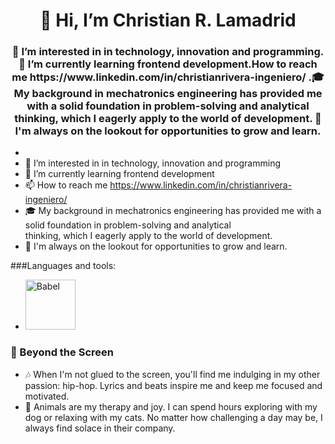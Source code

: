 <div id="header" align="center">
     <h1 align="center">👋 Hi, I’m Christian R. Lamadrid</h1>
     <h3>👀 I’m interested in in technology, innovation and programming.🌱 I’m currently learning frontend development.How to reach me https://www.linkedin.com/in/christianrivera-ingeniero/ .🎓 My background in mechatronics engineering has provided me with a solid foundation in problem-solving and analytical thinking, which I eagerly apply to the world of development. 🌟 I'm always on the lookout for opportunities to grow and learn. </h3>
</div>


- 
- 👀 I’m interested in in technology, innovation and programming
- 🌱 I’m currently learning frontend development
- 📫 How to reach me https://www.linkedin.com/in/christianrivera-ingeniero/
- 🎓 My background in mechatronics engineering has provided me with a solid foundation in problem-solving and analytical    
      thinking, which I eagerly apply to the world of development.
- 🌟 I'm always on the lookout for opportunities to grow and learn. 

###Languages and tools:
* [<img src="https://upload.wikimedia.org/wikipedia/commons/thumb/0/02/Babel_Logo.svg/1200px-Babel_Logo.svg.png" alt="Babel" width="80"/>](https://babeljs.io/)

  
### 🎵 Beyond the Screen

- 🎶 When I'm not glued to the screen, you'll find me indulging in my other passion: hip-hop. Lyrics and beats inspire me and keep me focused and motivated.
- 🐶 Animals are my therapy and joy. I can spend hours exploring with my dog or relaxing with my cats. No matter how challenging a day may be, I always find solace in their company.
  
<!---
christianrivera98/christianrivera98 is a ✨ special ✨ repository because its `README.md` (this file) appears on your GitHub profile.
You can click the Preview link to take a look at your changes.
--->
